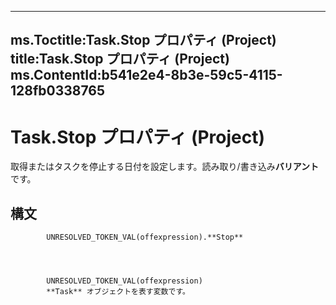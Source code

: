 

---
ms.Toctitle:Task.Stop プロパティ (Project)
title:Task.Stop プロパティ (Project)
ms.ContentId:b541e2e4-8b3e-59c5-4115-128fb0338765
---
# Task.Stop プロパティ (Project)




取得またはタスクを停止する日付を設定します。読み取り/書き込み**バリアント**です。

## 構文

            UNRESOLVED_TOKEN_VAL(offexpression).**Stop**




            UNRESOLVED_TOKEN_VAL(offexpression)
            **Task** オブジェクトを表す変数です。




